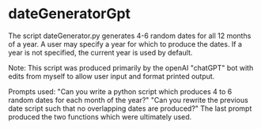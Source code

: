 # dateGeneratorGpt

The script dateGenerator.py generates 4-6 random dates for all 12 months of a 
year. A user may specify a year for which to produce the dates. If a year is
not specified, the current year is used by default.

Note: This script was produced primarily by the openAI "chatGPT" bot with
edits from myself to allow user input and format printed output.

Prompts used:
"Can you write a python script which produces 4 to 6 random dates for each month of the year?"
"Can you rewrite the previous date script such that no overlapping dates are produced?"
The last prompt produced the two functions which were ultimately used.